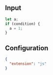 ## Input
```javascript input
let a;
if (condition) {
  a = 1;
}
```

## Configuration
```json configuration
{
  "extension": "js"
}
```